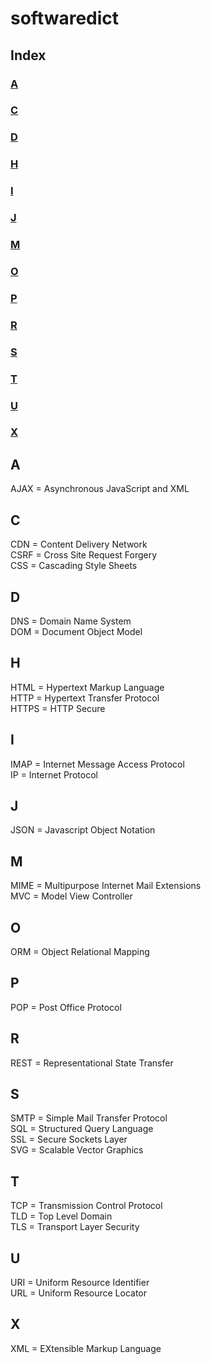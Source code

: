# softwaredict

## Index
### [A](#a-1)
### [C](#c-1)
### [D](#d-1)
### [H](#h-1)
### [I](#i-1)
### [J](#j-1)
### [M](#m-1)
### [O](#o-1)
### [P](#p-1)
### [R](#r-1)
### [S](#s-1)
### [T](#t-1)
### [U](#u-1)
### [X](#x-1)

## A
AJAX = Asynchronous JavaScript and XML  

## C
CDN  = Content Delivery Network  
CSRF = Cross Site Request Forgery  
CSS  = Cascading Style Sheets  

## D
DNS = Domain Name System  
DOM = Document Object Model  

## H
HTML  = Hypertext Markup Language  
HTTP  = Hypertext Transfer Protocol  
HTTPS = HTTP Secure  

## I
IMAP = Internet Message Access Protocol  
IP   = Internet Protocol  

## J
JSON = Javascript Object Notation  

## M
MIME = Multipurpose Internet Mail Extensions  
MVC  = Model View Controller  

## O
ORM = Object Relational Mapping  

## P
POP = Post Office Protocol  

## R
REST = Representational State Transfer  

## S
SMTP = Simple Mail Transfer Protocol  
SQL  = Structured Query Language  
SSL  = Secure Sockets Layer  
SVG  = Scalable Vector Graphics  

## T
TCP = Transmission Control Protocol  
TLD = Top Level Domain  
TLS = Transport Layer Security  

## U
URI = Uniform Resource Identifier  
URL = Uniform Resource Locator  

## X
XML = EXtensible Markup Language  
